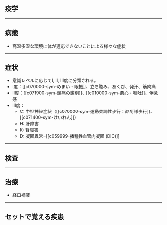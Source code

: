 ## 疫学
---
## 病態
- 高温多湿な環境に体が適応できないことによる様々な症状
---
## 症状
- 意識レベルに応じてI, II, III度に分類される。
- I度：[[c070000-sym-めまい・眼振]]、立ち眩み、あくび、発汗、筋肉痛
- II度：[[c071900-sym-頭痛の鑑別]]、[[c010000-sym-悪心・嘔吐]]、倦怠感
- III度：
	- C: 中枢神経症状（[[c070000-sym-運動失調性歩行：酩酊様歩行]]、[[c071400-sym-けいれん]]）
	- H: 肝障害
	- K: 腎障害
	- D: 凝固異常=[[c059999-播種性血管内凝固 (DIC)]]
---
## 検査
---
## 治療
- 経口補液
---
## セットで覚える疾患
